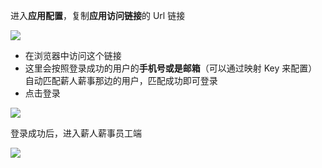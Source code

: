 <IntegrationDetailCard title="使用 Authing 登录薪人薪事">

进入**应用配置**，复制**应用访问链接**的 Url 链接

![](~@imagesZhCn/integration/xinrenxinshi/3-1.png)

- 在浏览器中访问这个链接
- 这里会按照登录成功的用户的**手机号或是邮箱**（可以通过映射 Key 来配置）自动匹配薪人薪事那边的用户，匹配成功即可登录
- 点击登录

![](~@imagesZhCn/integration/xinrenxinshi/3-2.png)

登录成功后，进入薪人薪事员工端

![](~@imagesZhCn/integration/xinrenxinshi/3-3.png)

</IntegrationDetailCard>
